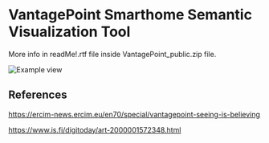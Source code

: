 # VantagePoint Smarthome Semantic Visualization Tool

More info in readMe!.rtf file inside VantagePoint_public.zip file. 

![Example view](http://ercim-news.ercim.org/images/stories/EN70/kalajola.png)

## References

https://ercim-news.ercim.eu/en70/special/vantagepoint-seeing-is-believing

https://www.is.fi/digitoday/art-2000001572348.html




